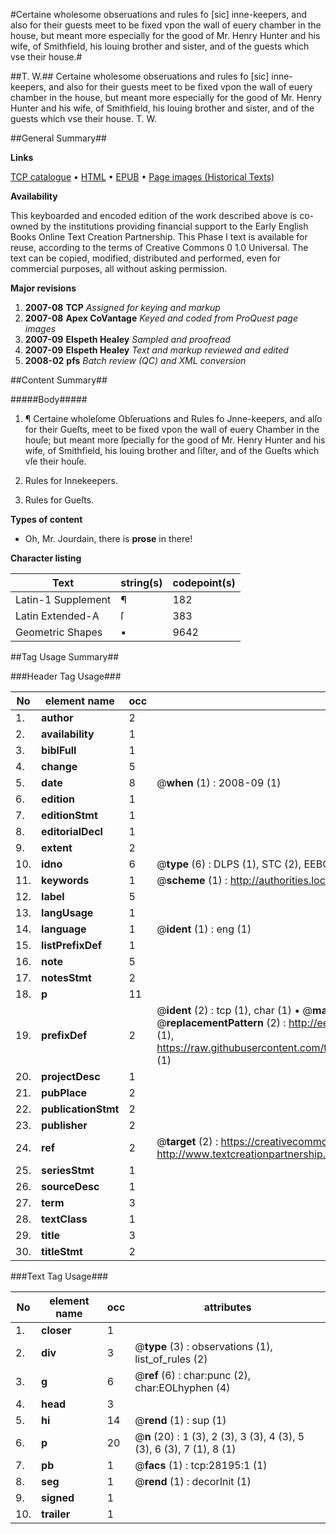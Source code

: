 #Certaine wholesome obseruations and rules fo [sic] inne-keepers, and also for their guests meet to be fixed vpon the wall of euery chamber in the house, but meant more especially for the good of Mr. Henry Hunter and his wife, of Smithfield, his louing brother and sister, and of the guests which vse their house.#

##T. W.##
Certaine wholesome obseruations and rules fo [sic] inne-keepers, and also for their guests meet to be fixed vpon the wall of euery chamber in the house, but meant more especially for the good of Mr. Henry Hunter and his wife, of Smithfield, his louing brother and sister, and of the guests which vse their house.
T. W.

##General Summary##

**Links**

[TCP catalogue](http://www.ota.ox.ac.uk/tcp/)  • 
[HTML](http://tei.it.ox.ac.uk/tcp/Texts-HTML/free/A14/A14605.html)  • 
[EPUB](http://tei.it.ox.ac.uk/tcp/Texts-EPUB/free/A14/A14605.epub) • 
[Page images (Historical Texts)](https://data.historicaltexts.jisc.ac.uk/view?pubId=eebo-33143051e&pageId=eebo-33143051e-28195-1)

**Availability**

This keyboarded and encoded edition of the
	       work described above is co-owned by the institutions
	       providing financial support to the Early English Books
	       Online Text Creation Partnership. This Phase I text is
	       available for reuse, according to the terms of Creative
	       Commons 0 1.0 Universal. The text can be copied,
	       modified, distributed and performed, even for
	       commercial purposes, all without asking permission.

**Major revisions**

1. __2007-08__ __TCP__ *Assigned for keying and markup*
1. __2007-08__ __Apex CoVantage__ *Keyed and coded from ProQuest page images*
1. __2007-09__ __Elspeth Healey__ *Sampled and proofread*
1. __2007-09__ __Elspeth Healey__ *Text and markup reviewed and edited*
1. __2008-02__ __pfs__ *Batch review (QC) and XML conversion*

##Content Summary##

#####Body#####

1. ¶ Certaine wholeſome Obſeruations and Rules fo Jnne-keepers, and alſo for their Gueſts, meet to be fixed vpon the wall of euery Chamber in the houſe; but meant more ſpecially for the good of Mr. Henry Hunter and his wife, of Smithfield, his louing brother and ſiſter, and of the Gueſts which vſe their houſe.

1. Rules for Innekeepers.

1. Rules for Gueſts.

**Types of content**

  * Oh, Mr. Jourdain, there is **prose** in there!

**Character listing**


|Text|string(s)|codepoint(s)|
|---|---|---|
|Latin-1 Supplement|¶|182|
|Latin Extended-A|ſ|383|
|Geometric Shapes|▪|9642|

##Tag Usage Summary##

###Header Tag Usage###

|No|element name|occ|attributes|
|---|---|---|---|
|1.|__author__|2||
|2.|__availability__|1||
|3.|__biblFull__|1||
|4.|__change__|5||
|5.|__date__|8| @__when__ (1) : 2008-09 (1)|
|6.|__edition__|1||
|7.|__editionStmt__|1||
|8.|__editorialDecl__|1||
|9.|__extent__|2||
|10.|__idno__|6| @__type__ (6) : DLPS (1), STC (2), EEBO-CITATION (1), OCLC (1), VID (1)|
|11.|__keywords__|1| @__scheme__ (1) : http://authorities.loc.gov/ (1)|
|12.|__label__|5||
|13.|__langUsage__|1||
|14.|__language__|1| @__ident__ (1) : eng (1)|
|15.|__listPrefixDef__|1||
|16.|__note__|5||
|17.|__notesStmt__|2||
|18.|__p__|11||
|19.|__prefixDef__|2| @__ident__ (2) : tcp (1), char (1)  •  @__matchPattern__ (2) : ([0-9\-]+):([0-9IVX]+) (1), (.+) (1)  •  @__replacementPattern__ (2) : http://eebo.chadwyck.com/downloadtiff?vid=$1&page=$2 (1), https://raw.githubusercontent.com/textcreationpartnership/Texts/master/tcpchars.xml#$1 (1)|
|20.|__projectDesc__|1||
|21.|__pubPlace__|2||
|22.|__publicationStmt__|2||
|23.|__publisher__|2||
|24.|__ref__|2| @__target__ (2) : https://creativecommons.org/publicdomain/zero/1.0/ (1), http://www.textcreationpartnership.org/docs/. (1)|
|25.|__seriesStmt__|1||
|26.|__sourceDesc__|1||
|27.|__term__|3||
|28.|__textClass__|1||
|29.|__title__|3||
|30.|__titleStmt__|2||


###Text Tag Usage###

|No|element name|occ|attributes|
|---|---|---|---|
|1.|__closer__|1||
|2.|__div__|3| @__type__ (3) : observations (1), list_of_rules (2)|
|3.|__g__|6| @__ref__ (6) : char:punc (2), char:EOLhyphen (4)|
|4.|__head__|3||
|5.|__hi__|14| @__rend__ (1) : sup (1)|
|6.|__p__|20| @__n__ (20) : 1 (3), 2 (3), 3 (3), 4 (3), 5 (3), 6 (3), 7 (1), 8 (1)|
|7.|__pb__|1| @__facs__ (1) : tcp:28195:1 (1)|
|8.|__seg__|1| @__rend__ (1) : decorInit (1)|
|9.|__signed__|1||
|10.|__trailer__|1||
